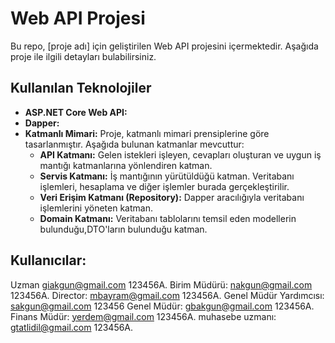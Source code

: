 # Web API Projesi

Bu repo, [proje adı] için geliştirilen Web API projesini içermektedir. Aşağıda proje ile ilgili detayları bulabilirsiniz.

## Kullanılan Teknolojiler

- **ASP.NET Core Web API:** 
- **Dapper:**
- **Katmanlı Mimari:** Proje, katmanlı mimari prensiplerine göre tasarlanmıştır. Aşağıda bulunan katmanlar mevcuttur:
  - **API Katmanı:** Gelen istekleri işleyen, cevapları oluşturan ve uygun iş mantığı katmanlarına yönlendiren katman.
  - **Servis Katmanı:** İş mantığının yürütüldüğü katman. Veritabanı işlemleri, hesaplama ve diğer işlemler burada gerçekleştirilir.
  - **Veri Erişim Katmanı (Repository):** Dapper aracılığıyla veritabanı işlemlerini yöneten katman.
  - **Domain Katmanı:** Veritabanı tablolarını temsil eden modellerin bulunduğu,DTO'ların bulunduğu katman.




## Kullanıcılar:
Uzman  giakgun@gmail.com 123456A.
Birim Müdürü: nakgun@gmail.com  123456A.
Director: mbayram@gmail.com 123456A.
Genel Müdür Yardımcısı: sakgun@gmail.com  123456
Genel Müdür: gbakgun@gmail.com  123456A.
Finans Müdür: yerdem@gmail.com  123456A.
muhasebe uzmanı: gtatlidil@gmail.com  123456A.
